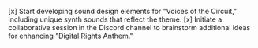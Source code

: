 [x] Start developing sound design elements for "Voices of the Circuit," including unique synth sounds that reflect the theme.
[x] Initiate a collaborative session in the Discord channel to brainstorm additional ideas for enhancing "Digital Rights Anthem."